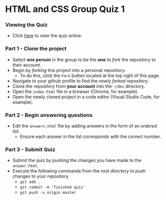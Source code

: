 # HTML and CSS Group Quiz 1
### Viewing the Quiz
* Click [here](https://codedifferently.github.io/html-css-quiz/) to view the quiz online.

### Part 1 - Clone the project
* Select **one person** in the group to be the **one** to _fork_ the repository to their account.
* Begin by _forking_ this project into a personal repository.
   * To do this, click the `Fork` button located at the top right of this page.
* Navigate to your github profile to find the _newly forked repository_.
* Clone the repository from **your account** into the `~/dev` directory.
* Open the `index.html` file in a browser (Chrome, for example).
* Open the newly cloned project in a code editor (Visual Studio Code, for example).

### Part 2 - Begin answering questions
* Edit the `answers.html` file by adding answers in the form of an _ordered list_.
    * Ensure each answer in the list corresponds with the correct number.

### Part 3 - Submit Quiz
* Submit the quiz by _pushing_ the changes you have made to the `answer.html`.
* Execute the following commands from the _root directory_ to _push_ changes to your repository.
    * `git add .`
    * `git commit -m 'finished quiz'`
    * `git push -u origin master`
